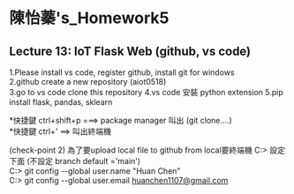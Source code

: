 # 陳怡蓁's_Homework5 

## Lecture 13: IoT Flask Web (github, vs code)  

  
   
1.Please install vs code, register github, install git for windows   
2.github create a new repository (aiot0518)      
3.go to vs code clone this repository
4.vs code 安裝 python extension 
5.pip install flask, pandas, sklearn   


*快捷鍵 ctrl+shift+p ===> package manager 叫出 (git clone....)        
*快捷鍵 ctrl+' ==> 叫出終端機

(check-point 2) 為了要upload local file to github from local要終端機 C:> 設定下面 (不設定 branch default ='main')    
C:> git config --global user.name "Huan Chen"    
C:> git config --global user.email huanchen1107@gmail.com    

